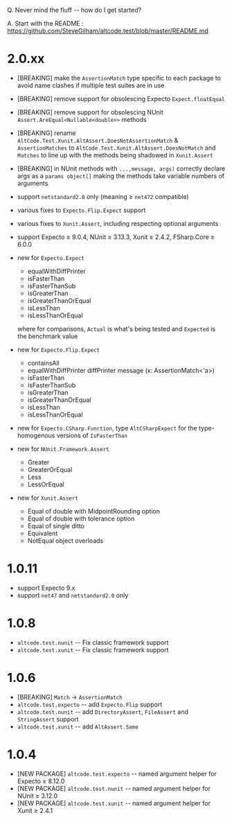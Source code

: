 Q. Never mind the fluff -- how do I get started?

A. Start with the README : https://github.com/SteveGilham/altcode.test/blob/master/README.md

# 2.0.xx
* [BREAKING] make the `AssertionMatch` type specific to each package to avoid name clashes if multiple test suites are in use
* [BREAKING] remove support for obsolescing Expecto `Expect.floatEqual`
* [BREAKING] remove support for obsolescing NUnit `Assert.AreEqual<Nullable<double>>` methods
* [BREAKING] rename `AltCode.Test.Xunit.AltAssert.DoesNotAssertionMatch` & `AssertionMatches` to `AltCode.Test.Xunit.AltAssert.DoesNotMatch` and `Matches` to line up with the methods being shadowed in `Xunit.Assert`
* [BREAKING] in NUnit methods with `...,message, args)` correctly declare args as a `params object[]` making the methods take variable numbers of arguments
* support `netstandard2.0` only (meaning ≥ `net472` compatible)
* various fixes to `Expecto.Flip.Expect` support
* various fixes to `Xunit.Assert`, including respecting optional arguments
* support Expecto ≥ 9.0.4, NUnit ≥ 3.13.3, Xunit ≥ 2.4.2,  FSharp.Core ≥ 6.0.0
* new for `Expecto.Expect`
  * equalWithDiffPrinter
  * isFasterThan 
  * isFasterThanSub 
  * isGreaterThan
  * isGreaterThanOrEqual
  * isLessThan
  * isLessThanOrEqual

  where for comparisons, `Actual` is what's being tested and `Expected` is the benchmark value
* new for `Expecto.Flip.Expect`
  * containsAll
  * equalWithDiffPrinter diffPrinter message  (x: AssertionMatch<'a>)
  * isFasterThan 
  * isFasterThanSub 
  * isGreaterThan
  * isGreaterThanOrEqual
  * isLessThan
  * isLessThanOrEqual
* new for `Expecto.CSharp.Function`, type `AltCSharpExpect` for the type-homogenous versions of `IsFasterThan`
* new for `NUnit.Framework.Assert`
  * Greater
  * GreaterOrEqual
  * Less
  * LessOrEqual
* new for `Xunit.Assert`
  * Equal of double with MidpointRounding option
  * Equal of double with tolerance option
  * Equal of single ditto
  * Equivalent
  * NotEqual object overloads

# 1.0.11
* support Expecto 9.x
* support `net47` and `netstandard2.0` only

# 1.0.8
* `altcode.test.nunit` -- Fix classic framework support 
* `altcode.test.xunit` -- Fix classic framework support

# 1.0.6
* [BREAKING] `Match` -> `AssertionMatch`
* `altcode.test.expecto` -- add `Expecto.Flip` support
* `altcode.test.nunit` -- add `DirectoryAssert`, `FileAssert` and `StringAssert` support
* `altcode.test.xunit` -- add `AltAssert.Same`

# 1.0.4
* [NEW PACKAGE] `altcode.test.expecto` -- named argument helper for Expecto ≥ 8.12.0
* [NEW PACKAGE] `altcode.test.nunit` -- named argument helper for NUnit ≥ 3.12.0
* [NEW PACKAGE] `altcode.test.xunit` -- named argument helper for Xunit ≥ 2.4.1